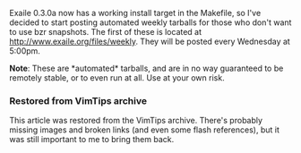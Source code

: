 <!-- :metadata:

title: Exaile 0.3.0 Weekly Tarball
tags: Exaile
published: 2008-10-17T15:51:58-0700
summary:

Exaile 0.3.0a now has a working install target in the Makefile, so I've decided
to start posting automated weekly tarballs for those who don't want to use bzr
snapshots.  The first of these is located at <a
href='http://www.exaile.org/files/weekly'>http://www.exaile.org/files/weekly</a>.
They will be posted every Wednesday at 5:00pm.

-->

<p>Exaile 0.3.0a now has a working install target in the Makefile, so I've
decided to start posting automated weekly tarballs for those who don't want to
use bzr snapshots.  The first of these is located at <a
href='http://www.exaile.org/files/weekly'>http://www.exaile.org/files/weekly</a>.
They will be posted every Wednesday at 5:00pm.</p>

<p><b>Note</b>:  These are *automated* tarballs, and are in no way guaranteed
to be remotely stable, or to even run at all.  Use at your own risk. </p>

<div class="restored-from-archive">
  <h3>Restored from VimTips archive</h3>
  <p>
  This article was restored from the VimTips archive. There's probably
  missing images and broken links (and even some flash references), but it
  was still important to me to bring them back.
  </p>
</div>
